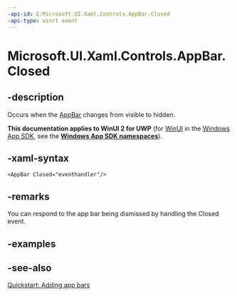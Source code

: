 ```yaml
---
-api-id: E:Microsoft.UI.Xaml.Controls.AppBar.Closed
-api-type: winrt event
---
```


<!-- Event syntax
public event Windows.Foundation.EventHandler Closed<object>
-->

# Microsoft.UI.Xaml.Controls.AppBar.Closed

## -description
Occurs when the [AppBar](appbar.md) changes from visible to hidden.

**This documentation applies to WinUI 2 for UWP** (for [WinUI](/windows/apps/winui/winui3/) in the [Windows App SDK](/windows/apps/windows-app-sdk/), see the **[Windows App SDK namespaces](/windows/windows-app-sdk/api/winrt/)**).

## -xaml-syntax
```xaml
<AppBar Closed="eventhandler"/>
```


## -remarks
You can respond to the app bar being dismissed by handling the Closed event.

## -examples

## -see-also
[Quickstart: Adding app bars](/previous-versions/windows/apps/hh781232(v=win.10))
